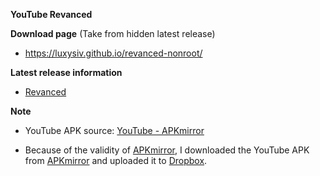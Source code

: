 **YouTube Revanced**

**Download page** (Take from hidden latest release)
  - https://luxysiv.github.io/revanced-nonroot/

**Latest release information**
  - [Revanced](https://github.com/revanced/revanced-patches/releases/latest)


**Note**
 - YouTube APK source: [YouTube - APKmirror](https://www.apkmirror.com/apk/google-inc/youtube/youtube)

 - Because of the validity of [APKmirror](https://www.apkmirror.com), I downloaded the YouTube APK from [APKmirror](https://www.apkmirror.com) and uploaded it to [Dropbox](https://www.dropbox.com).
